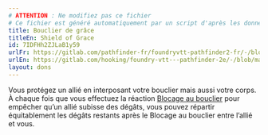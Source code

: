 ```yaml
---
# ATTENTION : Ne modifiez pas ce fichier
# Ce fichier est généré automatiquement par un script d'après les données du module Foundry VTT officiel et de sa traduction
title: Bouclier de grâce
titleEn: Shield of Grace
id: 7IDFHh2ZJLaB1y59
urlFr: https://gitlab.com/pathfinder-fr/foundryvtt-pathfinder2-fr/-/blob/master/data/feats/7IDFHh2ZJLaB1y59.htm
urlEn: https://gitlab.com/hooking/foundry-vtt---pathfinder-2e/-/blob/master/packs/data/feats.db/shield-of-grace.json
layout: dons
---
```

Vous protégez un allié en interposant votre bouclier mais aussi votre corps. À chaque fois que vous effectuez la réaction [Blocage au bouclier](blocage-au-bouclier.html) pour empêcher qu’un allié subisse des dégâts, vous pouvez répartir équitablement les dégâts restants après le Blocage au bouclier entre l’allié et vous.
